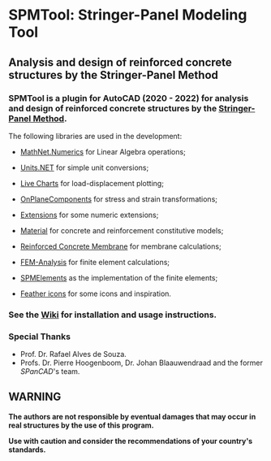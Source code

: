 # SPMTool: Stringer-Panel Modeling Tool

## **Analysis and design of reinforced concrete structures by the Stringer-Panel Method**

### **SPMTool** is a plugin for AutoCAD (2020 - 2022) for analysis and design of reinforced concrete structures by the [Stringer-Panel Method](http://resolver.tudelft.nl/uuid:9ebcace7-f3d7-4ee0-93ff-cd157f4e5774).

The following libraries are used in the development:

- [MathNet.Numerics](https://github.com/mathnet/mathnet-numerics) for Linear Algebra operations;

- [Units.NET](https://github.com/angularsen/UnitsNet) for simple unit conversions;

- [Live Charts](https://github.com/Live-Charts/Live-Charts) for load-displacement plotting;

- [OnPlaneComponents](https://github.com/andrefmello91/On-Plane-Components) for stress and strain transformations;

- [Extensions](https://github.com/andrefmello91/Extensions) for some numeric extensions;

- [Material](https://github.com/andrefmello91/Material) for concrete and reinforcement constitutive models;

- [Reinforced Concrete Membrane](https://github.com/andrefmello91/Reinforced-Concrete-Membrane) for membrane calculations;

- [FEM-Analysis](https://github.com/andrefmello91/FEM-Analysis) for finite element calculations;

- [SPMElements](https://github.com/andrefmello91/SPMElements) as the implementation of the finite elements;

- [Feather icons](https://feathericons.com/) for some icons and inspiration.

### See the [Wiki](https://github.com/andrefmello91/SPMTool/wiki) for installation and usage instructions.

### **Special Thanks**
* Prof. Dr. Rafael Alves de Souza.
* Profs. Dr. Pierre Hoogenboom, Dr. Johan Blaauwendraad and the former *SPanCAD*'s team.

## **WARNING**

**The authors are not responsible by eventual damages that may occur in real structures by the use of this program.**

**Use with caution and consider the recommendations of your country's standards.**